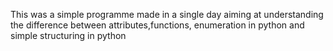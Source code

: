 This was a simple programme made in a single day aiming at understanding the difference between attributes,functions, enumeration in python and simple structuring in python
